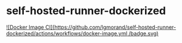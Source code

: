 # self-hosted-runner-dockerized

[![Docker Image CI](https://github.com/lgmorand/self-hosted-runner-dockerized/actions/workflows/docker-image.yml /badge.svg)](https://github.com/lgmorand/self-hosted-runner-dockerized/actions/workflows/docker-image.yml )
